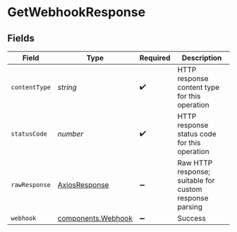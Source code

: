 # GetWebhookResponse


## Fields

| Field                                                    | Type                                                     | Required                                                 | Description                                              |
| -------------------------------------------------------- | -------------------------------------------------------- | -------------------------------------------------------- | -------------------------------------------------------- |
| `contentType`                                            | *string*                                                 | :heavy_check_mark:                                       | HTTP response content type for this operation            |
| `statusCode`                                             | *number*                                                 | :heavy_check_mark:                                       | HTTP response status code for this operation             |
| `rawResponse`                                            | [AxiosResponse](https://axios-http.com/docs/res_schema)  | :heavy_minus_sign:                                       | Raw HTTP response; suitable for custom response parsing  |
| `webhook`                                                | [components.Webhook](../../models/components/webhook.md) | :heavy_minus_sign:                                       | Success                                                  |